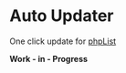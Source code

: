 # Auto Updater
One click update for [phpList](https://github.com/phplist/phplist3)

__Work - in - Progress__
